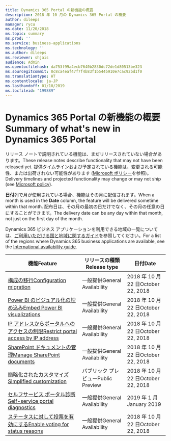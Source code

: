 ```yaml
---
title: Dynamics 365 Portal の新機能の概要
description: 2018 年 10 月の Dynamics 365 Portal の概要
author: dileeps
manager: rycu
ms.date: 11/20/2018
ms.topic: summary
ms.prod: ''
ms.service: business-applications
ms.technology: ''
ms.author: dileeps
ms.reviewer: shjais
audience: Admin
ms.openlocfilehash: da753f99a4ecb7640b2830dc72de1d80513be323
ms.sourcegitcommit: 0c8ca4eaf47f7f4b83f1b544b910e7cac92bd1f0
ms.translationtype: HT
ms.contentlocale: ja-JP
ms.lasthandoff: 01/10/2019
ms.locfileid: "199889"
---
```

#  <a name="summary-of-whats-new-in-dynamics-365-portal"></a><span data-ttu-id="98c15-103">Dynamics 365 Portal の新機能の概要</span><span class="sxs-lookup"><span data-stu-id="98c15-103">Summary of what's new in Dynamics 365 Portal</span></span>

<span data-ttu-id="98c15-104">リリース ノートで説明されている機能は、まだリリースされていない場合があります。</span><span class="sxs-lookup"><span data-stu-id="98c15-104">These release notes describe functionality that may not have been released yet.</span></span> <span data-ttu-id="98c15-105">提供タイムラインおよび予定されている機能は、変更される可能性、または出荷されない可能性があります ([Microsoft ポリシー](https://go.microsoft.com/fwlink/p/?linkid=2007332)を参照)。</span><span class="sxs-lookup"><span data-stu-id="98c15-105">Delivery timelines and projected functionality may change or may not ship (see [Microsoft policy](https://go.microsoft.com/fwlink/p/?linkid=2007332)).</span></span>

<span data-ttu-id="98c15-106">**日付**列で月が使用されている場合、機能はその月に配信されます。</span><span class="sxs-lookup"><span data-stu-id="98c15-106">When a month is used in the **Date** column, the feature will be delivered sometime within that month.</span></span> <span data-ttu-id="98c15-107">配布日は、その月の最初の日だけでなく、その月の任意の日にすることができます。</span><span class="sxs-lookup"><span data-stu-id="98c15-107">The delivery date can be any day within that month, not just on the first day of the month.</span></span>

<span data-ttu-id="98c15-108">Dynamics 365 ビジネス アプリケーションを利用できる地域の一覧については、[ご利用いただける国と地域に関するガイド](https://aka.ms/dynamics_365_international_availability_deck)を参照してください。</span><span class="sxs-lookup"><span data-stu-id="98c15-108">For a list of the regions where Dynamics 365 business applications are available, see the [International availability guide](https://aka.ms/dynamics_365_international_availability_deck).</span></span> 


| <span data-ttu-id="98c15-109">機能</span><span class="sxs-lookup"><span data-stu-id="98c15-109">Feature</span></span>                                                                           | <span data-ttu-id="98c15-110">リリースの種類</span><span class="sxs-lookup"><span data-stu-id="98c15-110">Release type</span></span>   | <span data-ttu-id="98c15-111">日付</span><span class="sxs-lookup"><span data-stu-id="98c15-111">Date</span></span> |
|-----------------------------------------------------------------------------------|----------------|----------------------|
| [<span data-ttu-id="98c15-112">構成の移行</span><span class="sxs-lookup"><span data-stu-id="98c15-112">Configuration migration</span></span>](configuration-migration.md)                           | <span data-ttu-id="98c15-113">一般提供</span><span class="sxs-lookup"><span data-stu-id="98c15-113">General Availability</span></span>             | <span data-ttu-id="98c15-114">2018 年 10 月 22 日</span><span class="sxs-lookup"><span data-stu-id="98c15-114">October 22, 2018</span></span>          |
| [<span data-ttu-id="98c15-115">Power BI のビジュアル化の埋め込み</span><span class="sxs-lookup"><span data-stu-id="98c15-115">Embed Power BI visualizations</span></span>](power-bi-embed.md)                              | <span data-ttu-id="98c15-116">一般提供</span><span class="sxs-lookup"><span data-stu-id="98c15-116">General Availability</span></span>            | <span data-ttu-id="98c15-117">2018 年 10 月 22 日</span><span class="sxs-lookup"><span data-stu-id="98c15-117">October 22, 2018</span></span>          |
| [<span data-ttu-id="98c15-118">IP アドレスからポータルへのアクセスの制限</span><span class="sxs-lookup"><span data-stu-id="98c15-118">Restrict portal access by IP address</span></span>](restrict-portal-access-by-ip-address.md) | <span data-ttu-id="98c15-119">一般提供</span><span class="sxs-lookup"><span data-stu-id="98c15-119">General Availability</span></span>            | <span data-ttu-id="98c15-120">2018 年 10 月 22 日</span><span class="sxs-lookup"><span data-stu-id="98c15-120">October 22, 2018</span></span>          |
| [<span data-ttu-id="98c15-121">SharePoint ドキュメントの管理</span><span class="sxs-lookup"><span data-stu-id="98c15-121">Manage SharePoint documents</span></span>](sharepoint-integration.md)                        | <span data-ttu-id="98c15-122">一般提供</span><span class="sxs-lookup"><span data-stu-id="98c15-122">General Availability</span></span>             | <span data-ttu-id="98c15-123">2018 年 10 月 22 日</span><span class="sxs-lookup"><span data-stu-id="98c15-123">October 22, 2018</span></span>          |
| [<span data-ttu-id="98c15-124">簡略化されたカスタマイズ</span><span class="sxs-lookup"><span data-stu-id="98c15-124">Simplified customization</span></span>](simplified-customization.md)                         | <span data-ttu-id="98c15-125">パブリック プレビュー</span><span class="sxs-lookup"><span data-stu-id="98c15-125">Public Preview</span></span> | <span data-ttu-id="98c15-126">2018 年 10 月 22 日</span><span class="sxs-lookup"><span data-stu-id="98c15-126">October 22, 2018</span></span>          |
| [<span data-ttu-id="98c15-127">セルフサービス ポータル診断</span><span class="sxs-lookup"><span data-stu-id="98c15-127">Self-service portal diagnostics</span></span>](self-service-portal-diagnostics.md)           | <span data-ttu-id="98c15-128">一般提供</span><span class="sxs-lookup"><span data-stu-id="98c15-128">General Availability</span></span>             | <span data-ttu-id="98c15-129">2019 年 1 月</span><span class="sxs-lookup"><span data-stu-id="98c15-129">January 2019</span></span>          |
| [<span data-ttu-id="98c15-130">ステータスに対して投票を有効にする</span><span class="sxs-lookup"><span data-stu-id="98c15-130">Enable voting for status reasons</span></span>](enable-voting-for-status-reasons.md)         | <span data-ttu-id="98c15-131">一般提供</span><span class="sxs-lookup"><span data-stu-id="98c15-131">General Availability</span></span>       | <span data-ttu-id="98c15-132">2018 年 10 月 22 日</span><span class="sxs-lookup"><span data-stu-id="98c15-132">October 22, 2018</span></span> |


